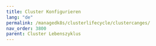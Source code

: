 ```yaml
---
title: Cluster Konfigurieren
lang: "de"
permalink: /managedk8s/clusterlifecycle/clustercanges/
nav_order: 3800
parent: Cluster Lebenszyklus
---
```


